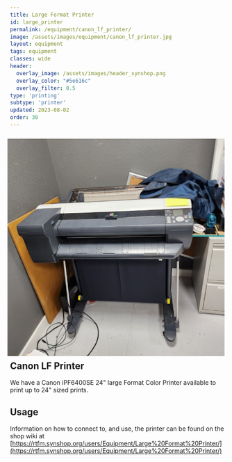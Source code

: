 ```yaml
---
title: Large Format Printer
id: large_printer
permalink: /equipment/canon_lf_printer/
image: /assets/images/equipment/canon_lf_printer.jpg
layout: equipment
tags: equipment
classes: wide
header:
  overlay_image: /assets/images/header_synshop.png
  overlay_color: "#5e616c"
  overlay_filter: 0.5
type: 'printing'
subtype: 'printer'
updated: 2023-08-02
order: 30
---
```

<img align="right" width="500" height="500" src="/assets/images/equipment/canon_lf_printer.jpg" style="padding: 10px">

## Canon LF Printer

We have a Canon iPF6400SE 24" large Format Color Printer available to print up to 24" sized prints.

## Usage
Information on how to connect to, and use, the printer can be found on the shop wiki at [https://rtfm.synshop.org/users/Equipment/Large%20Format%20Printer/](https://rtfm.synshop.org/users/Equipment/Large%20Format%20Printer/)